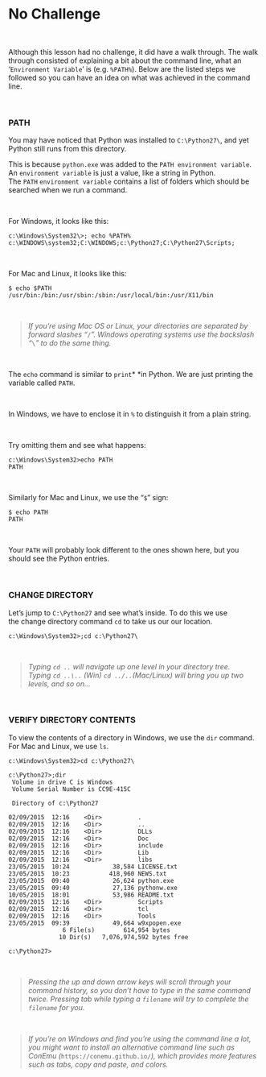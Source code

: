 No Challenge 
=============

 

Although this lesson had no challenge, it did have a walk through. The walk
through consisted of explaining a bit about the command line, what an
‘`Environment Variable`’ is (e.g. `%PATH%`). Below are the listed steps we
followed so you can have an idea on what was achieved in the command line.

 

### PATH

You may have noticed that Python was installed to `C:\Python27\`, and yet Python
still runs from this directory.

  
This is because `python.exe` was added to the `PATH environment variable`. An
`environment variable` is just a value, like a string in Python.
The `PATH` `environment variable` contains a list of folders which should be
searched when we run a command.

 

For Windows, it looks like this:

~~~~~~~~~~~~~~~~~~~~~~~~~~~~~~~~~~~~~~~~~~~~~~~~~~~~~~~~~~~~~~~~~~~~~~~~~~~~~~~~
c:\Windows\System32\>; echo %PATH%
c:\WINDOWS\system32;C:\WINDOWS;c:\Python27;C:\Python27\Scripts;
~~~~~~~~~~~~~~~~~~~~~~~~~~~~~~~~~~~~~~~~~~~~~~~~~~~~~~~~~~~~~~~~~~~~~~~~~~~~~~~~

 

For Mac and Linux, it looks like this:

~~~~~~~~~~~~~~~~~~~~~~~~~~~~~~~~~~~~~~~~~~~~~~~~~~~~~~~~~~~~~~~~~~~~~~~~~~~~~~~~
$ echo $PATH
/usr/bin:/bin:/usr/sbin:/sbin:/usr/local/bin:/usr/X11/bin
~~~~~~~~~~~~~~~~~~~~~~~~~~~~~~~~~~~~~~~~~~~~~~~~~~~~~~~~~~~~~~~~~~~~~~~~~~~~~~~~

 

>   *If you’re using Mac OS or Linux, your directories are separated by forward
>   slashes “*`/`*”. Windows operating systems use the backslash “*`\`*” to do
>   the same thing.*

 

The `echo` command is similar to `print`* *in Python. We are just printing the
variable called `PATH`.

 

In Windows, we have to enclose it in `%` to distinguish it from a plain string.

 

Try omitting them and see what happens:

~~~~~~~~~~~~~~~~~~~~~~~~~~~~~~~~~~~~~~~~~~~~~~~~~~~~~~~~~~~~~~~~~~~~~~~~~~~~~~~~
c:\Windows\System32>echo PATH
PATH
~~~~~~~~~~~~~~~~~~~~~~~~~~~~~~~~~~~~~~~~~~~~~~~~~~~~~~~~~~~~~~~~~~~~~~~~~~~~~~~~

 

Similarly for Mac and Linux, we use the “`$`” sign:

~~~~~~~~~~~~~~~~~~~~~~~~~~~~~~~~~~~~~~~~~~~~~~~~~~~~~~~~~~~~~~~~~~~~~~~~~~~~~~~~
$ echo PATH
PATH
~~~~~~~~~~~~~~~~~~~~~~~~~~~~~~~~~~~~~~~~~~~~~~~~~~~~~~~~~~~~~~~~~~~~~~~~~~~~~~~~

 

Your `PATH` will probably look different to the ones shown here, but you should
see the Python entries.

 

### CHANGE DIRECTORY

Let’s jump to `C:\Python27` and see what’s inside. To do this we use the change
directory command `cd` to take us our our location.

~~~~~~~~~~~~~~~~~~~~~~~~~~~~~~~~~~~~~~~~~~~~~~~~~~~~~~~~~~~~~~~~~~~~~~~~~~~~~~~~
c:\Windows\System32>;cd c:\Python27\
~~~~~~~~~~~~~~~~~~~~~~~~~~~~~~~~~~~~~~~~~~~~~~~~~~~~~~~~~~~~~~~~~~~~~~~~~~~~~~~~

 

>   *Typing *`cd ..`* will navigate up one level in your directory tree.
>   Typing *`cd ..\..`* (Win) *`cd ../..`*(Mac/Linux) will bring you up two
>   levels, and so on…*

 

### VERIFY DIRECTORY CONTENTS

To view the contents of a directory in Windows, we use the `dir` command. For
Mac and Linux, we use `ls`.

~~~~~~~~~~~~~~~~~~~~~~~~~~~~~~~~~~~~~~~~~~~~~~~~~~~~~~~~~~~~~~~~~~~~~~~~~~~~~~~~
c:\Windows\System32>cd c:\Python27\                      
 
c:\Python27>;dir                                          
 Volume in drive C is Windows                            
 Volume Serial Number is CC9E-415C                       
 
 Directory of c:\Python27                                
 
02/09/2015  12:16    <Dir>          .                    
02/09/2015  12:16    <Dir>          ..                   
02/09/2015  12:16    <Dir>          DLLs                 
02/09/2015  12:16    <Dir>          Doc                  
02/09/2015  12:16    <Dir>          include              
02/09/2015  12:16    <Dir>          Lib                  
02/09/2015  12:16    <Dir>          libs                 
23/05/2015  10:24            38,584 LICENSE.txt          
23/05/2015  10:23           418,960 NEWS.txt             
23/05/2015  09:40            26,624 python.exe           
23/05/2015  09:40            27,136 pythonw.exe          
10/05/2015  18:01            53,986 README.txt           
02/09/2015  12:16    <Dir>          Scripts              
02/09/2015  12:16    <Dir>          tcl                  
02/09/2015  12:16    <Dir>          Tools                
23/05/2015  09:39            49,664 w9xpopen.exe         
               6 File(s)        614,954 bytes            
              10 Dir(s)   7,076,974,592 bytes free       
 
c:\Python27>
~~~~~~~~~~~~~~~~~~~~~~~~~~~~~~~~~~~~~~~~~~~~~~~~~~~~~~~~~~~~~~~~~~~~~~~~~~~~~~~~

 

>   *Pressing the up and down arrow keys will scroll through your command
>   history, so you don’t have to type in the same command twice. Pressing tab
>   while typing a *`filename`* will try to complete the *`filename`* for you.*

 

>   *If you’re on Windows and find you’re using the command line a lot, you
>   might want to install an alternative command line such as ConEmu
>   (*`https://conemu.github.io/`*), which provides more features such as tabs,
>   copy and paste, and colors.*
